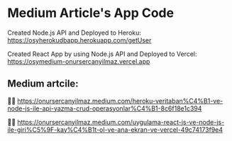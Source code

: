 # Medium Article's App Code
Created Node.js API and Deployed to Heroku: https://osyherokudbapp.herokuapp.com/getUser

Created React App by using Node.js API and Deployed to Vercel: https://osymedium-onursercanyilmaz.vercel.app

## Medium artcile: 
👨‍💻 https://onursercanyilmaz.medium.com/heroku-veritaban%C4%B1-ve-node-js-ile-api-yazma-crud-operasyonlar%C4%B1-8c6f18e1c394

👨‍💻 https://onursercanyilmaz.medium.com/uygulama-react-js-ve-node-js-ile-giri%C5%9F-kay%C4%B1t-ol-ve-ana-ekran-ve-vercel-49c74173f9e4
